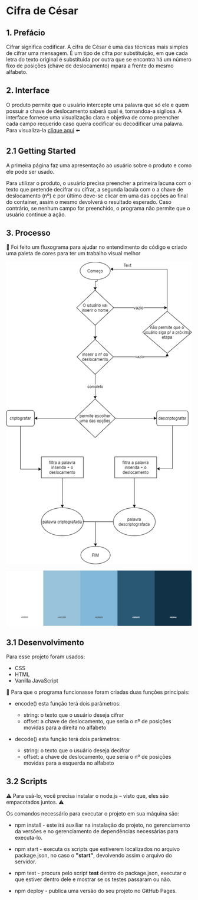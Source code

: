 # Cifra de César
## 1. Prefácio

Cifrar significa codificar.
A cifra de César é uma das técnicas mais simples de cifrar uma mensagem. É um tipo de cifra por substituição, em que cada letra do texto original é substituida por outra que se encontra há um número fixo de posições (chave de deslocamento) mpara a frente do mesmo alfabeto.

## 2. Interface

O produto permite que o usuário intercepte uma palavra que só ele e quem possuir a chave de deslocamento saberá qual é, tornandoa-a sigilosa. A interface fornece uma visualização clara e objetiva de como preencher cada campo requerido caso queira codificar ou decodificar uma palavra.
Para visualiza-la [clique aqui](https://marjoriesantos.github.io/SAP004-cipher/) :arrow_left:

## 2.1 Getting Started

A primeira página faz uma apresentação ao usuário sobre o produto e como ele pode ser usado.

Para utilizar o produto, o usuário precisa preencher a primeira lacuna com o texto que pretende decifrar ou cifrar, a segunda lacula com o a chave de deslocamento (nº) e por último deve-se clicar em uma das opções ao final do container, assim o mesmo devolverá o resultado esperado. Caso contrário, se nenhum campo for preenchido, o programa não permite que o usuário continue a ação.


## 3. Processo
:memo: Foi feito um fluxograma para ajudar no entendimento do código e criado uma paleta de cores para ter um trabalho visual melhor

![Fluxograma do Projeto](src/assets/fluxograma.png)

![Cores utilizadas no processo](src/assets/cores.png)

## 3.1 Desenvolvimento 

Para esse projeto foram usados:
* CSS
* HTML
* Vanilla JavaScript

:pushpin: Para que o programa funcionasse foram criadas duas funções principais:

* encode() esta função terá dois parâmetros: 
    - string: o texto que o usuário deseja cifrar
    - offset: a chave de deslocamento, que seria o nº de posições movidas para a direita no alfabeto
    
* decode() esta função terá dois parâmetros: 
    - string: o texto que o usuário deseja decifrar
    - offset: a chave de deslocamento, que seria o nº de posições movidas para a esquerda no alfabeto



## 3.2 Scripts
:warning: Para usá-lo, você precisa instalar o node.js – visto que, eles são empacotados juntos.  :warning:

Os comandos necessário para executar o projeto em sua máquina são:

* npm install - este irá auxiliar na instalação do projeto, no gerenciamento da versões e no gerenciamento de dependências necessárias para executa-lo.

* npm start -  executa os scripts que estiverem localizados no arquivo package.json, no caso o **"start"**, devolvendo assim o arquivo do servidor.

* npm test - procura pelo script  **test** dentro do package.json, executar o que estiver dentro dele e mostrar se os testes passaram ou não.

* npm deploy - publica uma versão do seu projeto no GitHub Pages.